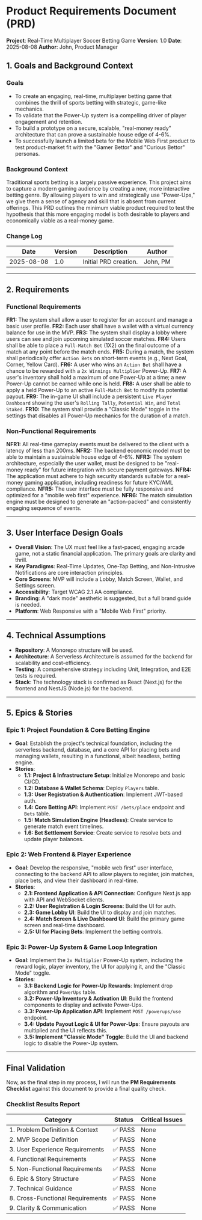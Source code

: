 # **Product Requirements Document (PRD)**

**Project**: Real-Time Multiplayer Soccer Betting Game
**Version**: 1.0
**Date**: 2025-08-08
**Author**: John, Product Manager

## **1. Goals and Background Context**

### **Goals**

  * To create an engaging, real-time, multiplayer betting game that combines the thrill of sports betting with strategic, game-like mechanics.
  * To validate that the Power-Up system is a compelling driver of player engagement and retention.
  * To build a prototype on a secure, scalable, "real-money ready" architecture that can prove a sustainable house edge of 4-6%.
  * To successfully launch a limited beta for the Mobile Web First product to test product-market fit with the "Gamer Bettor" and "Curious Bettor" personas.

### **Background Context**

Traditional sports betting is a largely passive experience. This project aims to capture a modern gaming audience by creating a new, more interactive betting genre. By allowing players to win and strategically use "Power-Ups," we give them a sense of agency and skill that is absent from current offerings. This PRD outlines the minimum viable product required to test the hypothesis that this more engaging model is both desirable to players and economically viable as a real-money game.

### **Change Log**

| Date | Version | Description | Author |
| --- | --- | --- | --- |
| 2025-08-08 | 1.0 | Initial PRD creation. | John, PM |

-----

## **2. Requirements**

### **Functional Requirements**

**FR1:** The system shall allow a user to register for an account and manage a basic user profile.
**FR2:** Each user shall have a wallet with a virtual currency balance for use in the MVP.
**FR3:** The system shall display a lobby where users can see and join upcoming simulated soccer matches.
**FR4:** Users shall be able to place a `Full-Match Bet` (1X2) on the final outcome of a match at any point before the match ends.
**FR5:** During a match, the system shall periodically offer `Action Bets` on short-term events (e.g., Next Goal, Corner, Yellow Card).
**FR6:** A user who wins an `Action Bet` shall have a chance to be rewarded with a `2x Winnings Multiplier` Power-Up.
**FR7:** A user's inventory shall hold a maximum of one Power-Up at a time; a new Power-Up cannot be earned while one is held.
**FR8:** A user shall be able to apply a held Power-Up to an active `Full-Match Bet` to modify its potential payout.
**FR9:** The in-game UI shall include a persistent `Live Player Dashboard` showing the user's `Rolling Tally`, `Potential Win`, and `Total Staked`.
**FR10:** The system shall provide a "Classic Mode" toggle in the settings that disables all Power-Up mechanics for the duration of a match.

### **Non-Functional Requirements**

**NFR1:** All real-time gameplay events must be delivered to the client with a latency of less than 200ms.
**NFR2:** The backend economic model must be able to maintain a sustainable house edge of 4-6%.
**NFR3:** The system architecture, especially the user wallet, must be designed to be "real-money ready" for future integration with secure payment gateways.
**NFR4:** The application must adhere to high security standards suitable for a real-money gaming application, including readiness for future KYC/AML compliance.
**NFR5:** The user interface must be fully responsive and optimized for a "mobile web first" experience.
**NFR6:** The match simulation engine must be designed to generate an "action-packed" and consistently engaging sequence of events.

-----

## **3. User Interface Design Goals**

  * **Overall Vision**: The UX must feel like a fast-paced, engaging arcade game, not a static financial application. The primary goals are clarity and thrill.
  * **Key Paradigms**: Real-Time Updates, One-Tap Betting, and Non-Intrusive Notifications are core interaction principles.
  * **Core Screens**: MVP will include a Lobby, Match Screen, Wallet, and Settings screen.
  * **Accessibility**: Target WCAG 2.1 AA compliance.
  * **Branding**: A "dark mode" aesthetic is suggested, but a full brand guide is needed.
  * **Platform**: Web Responsive with a "Mobile Web First" priority.

-----

## **4. Technical Assumptions**

  * **Repository**: A Monorepo structure will be used.
  * **Architecture**: A Serverless Architecture is assumed for the backend for scalability and cost-efficiency.
  * **Testing**: A comprehensive strategy including Unit, Integration, and E2E tests is required.
  * **Stack**: The technology stack is confirmed as React (Next.js) for the frontend and NestJS (Node.js) for the backend.

-----

## **5. Epics & Stories**

### **Epic 1: Project Foundation & Core Betting Engine**

  * **Goal**: Establish the project's technical foundation, including the serverless backend, database, and a core API for placing bets and managing wallets, resulting in a functional, albeit headless, betting engine.
  * **Stories**:
      * **1.1: Project & Infrastructure Setup**: Initialize Monorepo and basic CI/CD.
      * **1.2: Database & Wallet Schema**: Deploy `Players` table.
      * **1.3: User Registration & Authentication**: Implement JWT-based auth.
      * **1.4: Core Betting API**: Implement `POST /bets/place` endpoint and `Bets` table.
      * **1.5: Match Simulation Engine (Headless)**: Create service to generate match event timelines.
      * **1.6: Bet Settlement Service**: Create service to resolve bets and update player balances.

### **Epic 2: Web Frontend & Player Experience**

  * **Goal**: Develop the responsive, "mobile web first" user interface, connecting to the backend API to allow players to register, join matches, place bets, and view their dashboard in real-time.
  * **Stories**:
      * **2.1: Frontend Application & API Connection**: Configure Next.js app with API and WebSocket clients.
      * **2.2: User Registration & Login Screens**: Build the UI for auth.
      * **2.3: Game Lobby UI**: Build the UI to display and join matches.
      * **2.4: Match Screen & Live Dashboard UI**: Build the primary game screen and real-time dashboard.
      * **2.5: UI for Placing Bets**: Implement the betting controls.

### **Epic 3: Power-Up System & Game Loop Integration**

  * **Goal**: Implement the `2x Multiplier` Power-Up system, including the reward logic, player inventory, the UI for applying it, and the "Classic Mode" toggle.
  * **Stories**:
      * **3.1: Backend Logic for Power-Up Rewards**: Implement drop algorithm and `PowerUps` table.
      * **3.2: Power-Up Inventory & Activation UI**: Build the frontend components to display and activate Power-Ups.
      * **3.3: Power-Up Application API**: Implement `POST /powerups/use` endpoint.
      * **3.4: Update Payout Logic & UI for Power-Ups**: Ensure payouts are multiplied and the UI reflects this.
      * **3.5: Implement "Classic Mode" Toggle**: Build the UI and backend logic to disable the Power-Up system.

-----

## **Final Validation**

Now, as the final step in my process, I will run the **PM Requirements Checklist** against this document to provide a final quality check.

### **Checklist Results Report**

| Category | Status | Critical Issues |
|---|---|---|
| 1. Problem Definition & Context | ✅ PASS | None |
| 2. MVP Scope Definition | ✅ PASS | None |
| 3. User Experience Requirements | ✅ PASS | None |
| 4. Functional Requirements | ✅ PASS | None |
| 5. Non-Functional Requirements | ✅ PASS | None |
| 6. Epic & Story Structure | ✅ PASS | None |
| 7. Technical Guidance | ✅ PASS | None |
| 8. Cross-Functional Requirements | ✅ PASS | None |
| 9. Clarity & Communication | ✅ PASS | None |

